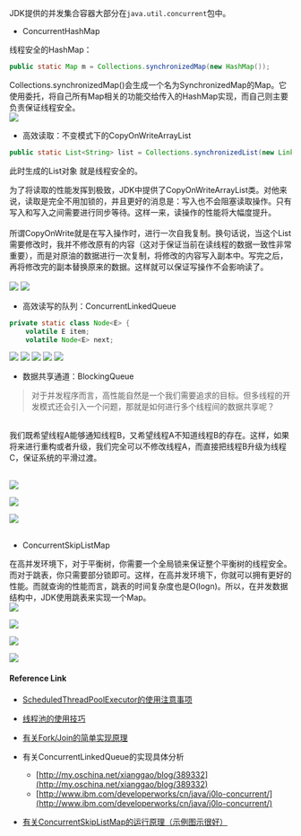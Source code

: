 JDK提供的并发集合容器大部分在``` java.util.concurrent ```包中。

- ConcurrentHashMap

线程安全的HashMap：
```Java
public static Map m = Collections.synchronizedMap(new HashMap());
```
Collections.synchronizedMap()会生成一个名为SynchronizedMap的Map。它使用委托，将自己所有Map相关的功能交给传入的HashMap实现，而自己则主要负责保证线程安全。<br/>
![](https://github.com/buildupchao/ImgStore/blob/master/Java/images/2018-04-06_162830.bmp)

- 高效读取：不变模式下的CopyOnWriteArrayList
```Java
public static List<String> list = Collections.synchronizedList(new LinkedList<String>());
```
此时生成的List对象 就是线程安全的。

为了将读取的性能发挥到极致，JDK中提供了CopyOnWriteArrayList类。对他来说，读取是完全不用加锁的，并且更好的消息是：写入也不会阻塞读取操作。只有写入和写入之间需要进行同步等待。这样一来，读操作的性能将大幅度提升。<br/>
<br/>
所谓CopyOnWrite就是在写入操作时，进行一次自我复制。换句话说，当这个List需要修改时，我并不修改原有的内容（这对于保证当前在读线程的数据一致性非常重要），而是对原油的数据进行一次复制，将修改的内容写入副本中。写完之后，再将修改完的副本替换原来的数据。这样就可以保证写操作不会影响读了。<br/>
<br/>
![](https://github.com/buildupchao/ImgStore/blob/master/Java/images/2018-04-06_170548.bmp)
![](https://github.com/buildupchao/ImgStore/blob/master/Java/images/2018-04-06_170751.bmp)

- 高效读写的队列：ConcurrentLinkedQueue
```Java
private static class Node<E> {
	volatile E item;
	volatile Node<E> next;
```
![](https://github.com/buildupchao/ImgStore/blob/master/Java/images/2018-04-06_163816.bmp)
![](https://github.com/buildupchao/ImgStore/blob/master/Java/images/2018-04-06_164416.bmp)
![](https://github.com/buildupchao/ImgStore/blob/master/Java/images/2018-04-06_164437.bmp)
![](https://github.com/buildupchao/ImgStore/blob/master/Java/images/2018-04-06_165316.bmp)
![](https://github.com/buildupchao/ImgStore/blob/master/Java/images/2018-04-06_165334.bmp)

- 数据共享通道：BlockingQueue
> 对于并发程序而言，高性能自然是一个我们需要追求的目标。但多线程的开发模式还会引入一个问题，那就是如何进行多个线程间的数据共享呢？
<br/>
我们既希望线程A能够通知线程B，又希望线程A不知道线程B的存在。这样，如果将来进行重构或者升级，我们完全可以不修改线程A，而直接把线程B升级为线程C，保证系统的平滑过渡。
<br/>
<br/>

![](https://github.com/buildupchao/ImgStore/blob/master/Java/images/2018-04-06_171650.bmp)

![](https://github.com/buildupchao/ImgStore/blob/master/Java/images/2018-04-06_171747.bmp)

![](https://github.com/buildupchao/ImgStore/blob/master/Java/images/2018-04-06_171819.bmp)
<br/>
<br/>

- ConcurrentSkipListMap

在高并发环境下，对于平衡树，你需要一个全局锁来保证整个平衡树的线程安全。而对于跳表，你只需要部分锁即可。这样，在高并发环境下，你就可以拥有更好的性能。而就查询的性能而言，跳表的时间复杂度也是O(logn)。所以，在并发数据结构中，JDK使用跳表来实现一个Map。<br/>
![](https://github.com/buildupchao/ImgStore/blob/master/Java/images/2018-04-06_172911.bmp)

![](https://github.com/buildupchao/ImgStore/blob/master/Java/images/2018-04-06_172951.bmp)

![](https://github.com/buildupchao/ImgStore/blob/master/Java/images/2018-04-06_173041.bmp)

![](https://github.com/buildupchao/ImgStore/blob/master/Java/images/2018-04-06_173055.bmp)

#### Reference Link

- [ScheduledThreadPoolExecutor的使用注意事项](http://segmentfault.com/a/1190000000371905)

- [线程池的使用技巧](http://it.deepinmind.com/java/2014/11/26/executorservice-10-tips-and-tricks.html)

- [有关Fork/Join的简单实现原理](http://www.infoq.com/cn/articles/fork-join-introduction)

- 有关ConcurrentLinkedQueue的实现具体分析
	- [http://my.oschina.net/xianggao/blog/389332](http://my.oschina.net/xianggao/blog/389332)
	- [http://www.ibm.com/developerworks/cn/java/j0lo-concurrent/](http://www.ibm.com/developerworks/cn/java/j0lo-concurrent/)
	
- [有关ConcurrentSkipListMap的运行原理（示例图示很好）](http://www.liuhaihua.cn/archives/40657.html)